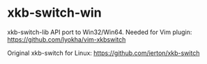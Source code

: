 xkb-switch-win
==============

xkb-switch-lib API port to Win32/Win64. Needed for Vim plugin: https://github.com/lyokha/vim-xkbswitch 

Original xkb-switch for Linux: https://github.com/ierton/xkb-switch 

